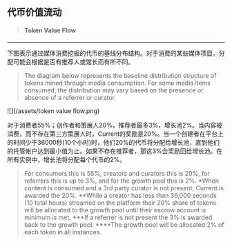 ## 代币价值流动

> #### Token Value Flow

---

下图表示通过媒体消费挖掘的代币的基线分布结构。对于消费的某些媒体项目，分配可能会根据是否有推荐人或馆长而有所不同。

> The diagram below represents the baseline distribution structure of tokens mined through media consumption. For some media items consumed, the distribution may vary based on the presence or absence of a referrer or curator.

![](/assets/token value flow.png)

对于消费者55%；创作者和策展人20%，推荐者最多3%，增长池2%。当内容被消费，而不存在第三方策展人时，Current的奖励是20%。当一个创建者在平台上的时间少于36000秒\(10个小时\)时，他们20%的代币将分配给增长池，直到他们的托管帐户达到最小值为止。如果不存在推荐者，那这3%会奖励回给增长池。在所有实例中，增长池将分配每个代币的2%。

> For consumers this is 55%, creators and curators this is 20%, for referrers this is up to 3%, and for the growth pool this is 2%. \*When content is consumed and a 3rd party curator is not present, Current is awarded the 20%. \*\*While a creator has less than 36,000 seconds \(10 total hours\) streamed on the platform their 20% share of tokens will be allocated to the growth pool until their escrow account is minimum is met. \*\*\*If a referrer is not present the 3% is awarded back to the growth pool. \*\*\*\*The growth pool will be allocated 2% of each token in all instances.



